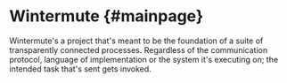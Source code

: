 Wintermute          {#mainpage}
============

Wintermute's a project that's meant to be the foundation of a suite of
transparently connected processes. Regardless of the communication protocol,
language of implementation or the system it's executing on; the intended task
that's sent gets invoked.
